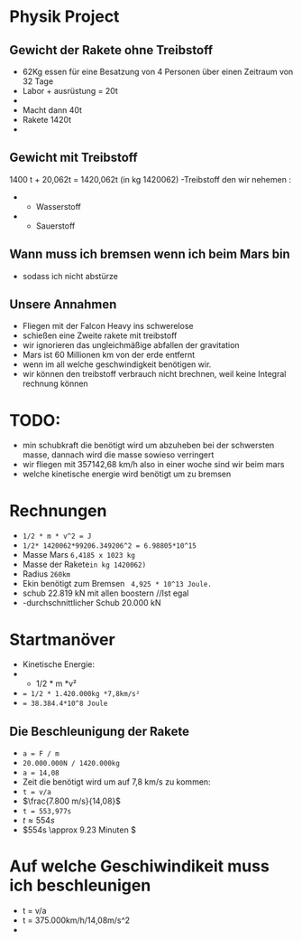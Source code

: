 # Physik Project 

## Gewicht der Rakete ohne Treibstoff 
- 62Kg essen für eine Besatzung von 4 Personen über einen Zeitraum von 32 Tage
- Labor + ausrüstung = 20t
- 
- Macht dann 40t
- Rakete 1420t
- 
## Gewicht mit Treibstoff
1400 t + 20,062t = 1420,062t (in kg 1420062)
-Treibstoff den wir nehemen :
- - Wasserstoff
- - Sauerstoff
## Wann muss ich bremsen wenn ich beim Mars bin 
- sodass ich nicht abstürze 
## Unsere Annahmen
- Fliegen mit der Falcon Heavy ins schwerelose
- schießen eine Zweite rakete mit treibstoff
- wir ignorieren das ungleichmäßige abfallen der gravitation
- Mars ist 60 Millionen km von der erde entfernt
- wenn im all welche geschwindigkeit benötigen wir. 
- wir können den treibstoff verbrauch nicht brechnen, weil keine Integral rechnung können
# TODO:
- min schubkraft die benötigt wird um abzuheben bei der schwersten masse, dannach wird die masse sowieso verringert
- wir fliegen mit 357142,68 km/h also in einer woche sind wir beim mars
- welche kinetische energie wird benötigt um zu bremsen 
# Rechnungen
- `1/2 * m * v^2 = J`
- `1/2* 1420062*99206.349206^2 = 6.98805*10^15`
- Masse Mars ` 6,4185 x 1023 kg `
- Masse der Rakete`in kg 1420062)`
- Radius `260km`
- Ekin benötigt zum Bremsen  ` 4,925 * 10^13 Joule.`
- schub 22.819 kN mit allen boostern //Ist egal
- -durchschnittlicher Schub 20.000 kN
# Startmanöver
- Kinetische Energie:
- - 1/2 * m *v²
- `= 1/2 * 1.420.000kg *7,8km/s²`
- `= 38.384.4*10^8 Joule`
## Die Beschleunigung der Rakete
- `a = F / m`
- `20.000.000N / 1420.000kg`
- `a = 14,08`
- Zeit die benötigt wird um auf 7,8 km/s zu kommen:
- `t = v/a`
- $\frac{7.800 m/s}{14,08}$
- `t = 553,977s`
- $t \approx 554s$	
- $554s \approx 9.23 Minuten $
# Auf welche Geschiwindikeit muss ich beschleunigen
- t = v/a
- t = 375.000km/h/14,08m/s^2
- 
